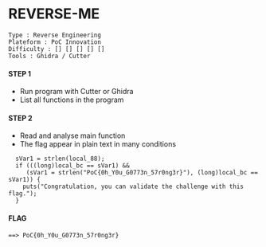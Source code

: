 # REVERSE-ME
```
Type : Reverse Engineering
Plateform : PoC Innovation
Difficulty : [] [] [] [] []
Tools : Ghidra / Cutter
```
#### STEP 1
- Run program with Cutter or Ghidra
- List all functions in the program
#### STEP 2
- Read and analyse main function
- The flag appear in plain text in many conditions
```
  sVar1 = strlen(local_88);
  if (((long)local_bc == sVar1) &&
     (sVar1 = strlen("PoC{0h_Y0u_G0773n_57r0ng3r}"), (long)local_bc == sVar1)) {
    puts("Congratulation, you can validate the challenge with this flag.");
  }
```

#### FLAG
`==> PoC{0h_Y0u_G0773n_57r0ng3r}`
